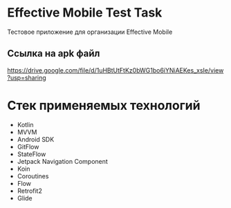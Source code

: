 # Effective Mobile Test Task

Тестовое приложение для организации Effective Mobile
## Ссылка на apk файл

https://drive.google.com/file/d/1uHBtUtFtKz0bWG1bo6iYNiAEKes_xsIe/view?usp=sharing

# Стек применяемых технологий
- Kotlin
- MVVM
- Android SDK
- GitFlow
- StateFlow
- Jetpack Navigation Component
- Koin
- Coroutines
- Flow
- Retrofit2
- Glide










